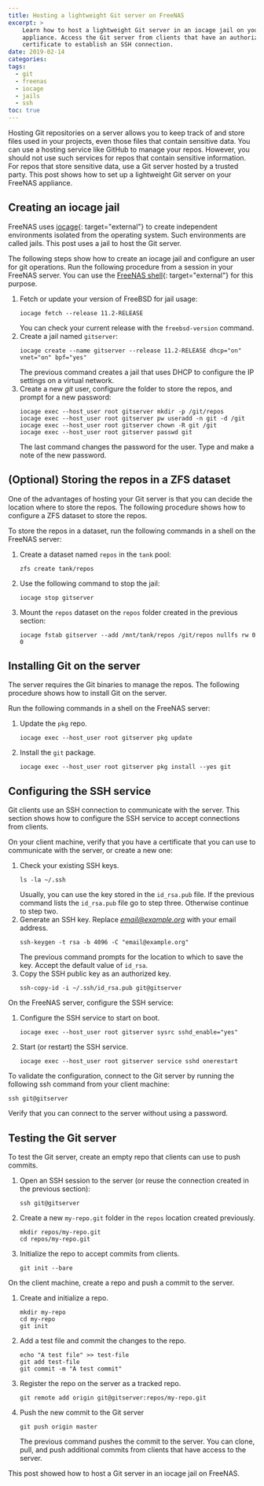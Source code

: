 ```yaml
---
title: Hosting a lightweight Git server on FreeNAS
excerpt: >
    Learn how to host a lightweight Git server in an iocage jail on your FreeNAS
    appliance. Access the Git server from clients that have an authorized
    certificate to establish an SSH connection.
date: 2019-02-14
categories:
tags:
  - git
  - freenas
  - iocage
  - jails
  - ssh
toc: true
---
```


Hosting Git repositories on a server allows you to keep track of and store files
used in your projects, even those files that contain sensitive data. You can use
a hosting service like GitHub to manage your repos. However, you should not use
such services for repos that contain sensitive information. For repos that store
sensitive data, use a Git server hosted by a trusted party. This post shows how
to set up a lightweight Git server on your FreeNAS appliance.

## Creating an iocage jail

FreeNAS uses [iocage][1]{: target="external"} to create independent environments
isolated from the operating system. Such environments are called jails. This
post uses a jail to host the Git server.

The following steps show how to create an iocage jail and configure an user for
git operations. Run the following procedure from a session in your FreeNAS
server. You can use the [FreeNAS shell][0]{: target="external"} for this
purpose.

1. Fetch or update your version of FreeBSD for jail usage:
   ```shell
   iocage fetch --release 11.2-RELEASE
   ```
   You can check your current release with the `freebsd-version` command.
1. Create a jail named `gitserver`:
   ```shell
   iocage create --name gitserver --release 11.2-RELEASE dhcp="on" vnet="on" bpf="yes"
   ```
   The previous command creates a jail that uses DHCP to configure the IP
   settings on a virtual network.
1. Create a new _git_ user, configure the folder to store the repos, and prompt for a
   new password:
   ```shell
   iocage exec --host_user root gitserver mkdir -p /git/repos
   iocage exec --host_user root gitserver pw useradd -n git -d /git
   iocage exec --host_user root gitserver chown -R git /git
   iocage exec --host_user root gitserver passwd git
   ```
   The last command changes the password for the user. Type and make a note of
   the new password.

## (Optional) Storing the repos in a ZFS dataset

One of the advantages of hosting your Git server is that you can decide the
location where to store the repos. The following procedure shows how to
configure a ZFS dataset to store the repos.

To store the repos in a dataset, run the following commands in a shell on the
FreeNAS server:

1. Create a dataset named `repos` in the `tank` pool:
   ```shell
   zfs create tank/repos
   ```
1. Use the following command to stop the jail:
   ```shell
   iocage stop gitserver
   ```
1. Mount the `repos` dataset on the `repos` folder created in the previous
   section:
   ```shell
   iocage fstab gitserver --add /mnt/tank/repos /git/repos nullfs rw 0 0
   ```

## Installing Git on the server

The server requires the Git binaries to manage the repos. The following
procedure shows how to install Git on the server.

Run the following commands in a shell on the FreeNAS server:

1. Update the `pkg` repo.
   ```shell
   iocage exec --host_user root gitserver pkg update
   ```
1. Install the `git` package.
   ```shell
   iocage exec --host_user root gitserver pkg install --yes git
   ```

## Configuring the SSH service

Git clients use an SSH connection to communicate with the server. This section
shows how to configure the SSH service to accept connections from clients.

On your client machine, verify that you have a certificate that you can use to
communicate with the server, or create a new one:

1. Check your existing SSH keys.
   ```shell
   ls -la ~/.ssh
   ```
   Usually, you can use the key stored in the `id_rsa.pub` file. If the previous
   command lists the `id_rsa.pub` file go to step three. Otherwise continue to
   step two.
1. Generate an SSH key. Replace *email@example.org* with your email address.
   ```shell
   ssh-keygen -t rsa -b 4096 -C "email@example.org"
   ```
   The previous command prompts for the location to which to save the key.
   Accept the default value of `id_rsa`.
1. Copy the SSH public key as an authorized key.
   ```shell
   ssh-copy-id -i ~/.ssh/id_rsa.pub git@gitserver
   ```

On the FreeNAS server, configure the SSH service:

1. Configure the SSH service to start on boot.
   ```shell
   iocage exec --host_user root gitserver sysrc sshd_enable="yes"
   ```
1. Start (or restart) the SSH service.
   ```shell
   iocage exec --host_user root gitserver service sshd onerestart
   ```

To validate the configuration, connect to the Git server by running the
following ssh command from your client machine:

```shell
ssh git@gitserver
```
Verify that you can connect to the server without using a password.

## Testing the Git server

To test the Git server, create an empty repo that clients can use to push
commits.

1. Open an SSH session to the server (or reuse the connection created in the
   previous section):
   ```shell
   ssh git@gitserver
   ```
1. Create a new `my-repo.git` folder in the `repos` location created previously.
   ```shell
   mkdir repos/my-repo.git
   cd repos/my-repo.git
   ```
1. Initialize the repo to accept commits from clients.
   ```shell
   git init --bare
   ```

On the client machine, create a repo and push a commit to the server.

1. Create and initialize a repo.
   ```shell
   mkdir my-repo
   cd my-repo
   git init
   ```
1. Add a test file and commit the changes to the repo.
   ```shell
   echo "A test file" >> test-file
   git add test-file
   git commit -m "A test commit"
   ```
1. Register the repo on the server as a tracked repo.
   ```shell
   git remote add origin git@gitserver:repos/my-repo.git
   ```
1. Push the new commit to the Git server
   ```shell
   git push origin master
   ```
   The previous command pushes the commit to the server. You can clone, pull,
   and push additional commits from clients that have access to the server.

This post showed how to host a Git server in an iocage jail on FreeNAS.

[0]: https://www.ixsystems.com/documentation/freenas/11.2-U4.1/shell.html
[1]: https://iocage.readthedocs.io/en/latest/
